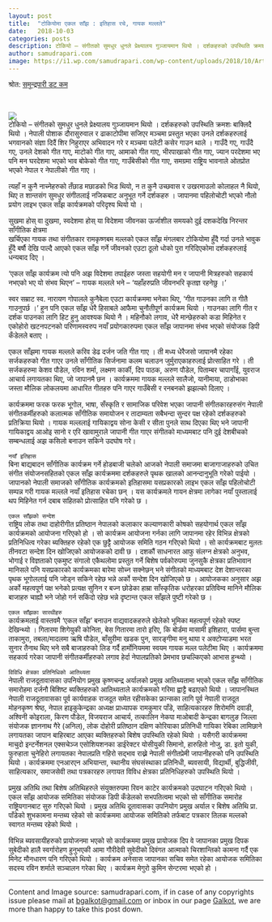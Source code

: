 ```yaml
---
layout: post
title:  "टोकियोमा एकल साँझ : इतिहास रचे, गायक मल्लले"
date:   2018-10-03
categories: posts
description: टोकियो – संगीतको सुमधुर धुनले प्रेक्ष्यालय गुञ्जायमान थियो । दर्शकहरुको उपस्थिति क्रमशः बाक्लिदै थियो । नेपाली पोशाक दौरासुरुवाल र ढाकाटोपीमा सजिएर मञ्चमा प्रस्तुत भएका उनले दर्शकहरुलाई भगवानको संज्ञा दिदैं शिर निहुराएर अभिवादन गरे र मञ्चमा पलेटी कसेर गाउन थाले । 
author: samudrapari.com
image: https://i1.wp.com/samudrapari.com/wp-content/uploads/2018/10/Artists-1.jpg?w=700
---
```



श्रोत: [समुन्द्रपारी डट कम](http://samudrapari.com/2018/10/280962/#.W7P2pfhs1Rw.facebook)


<br>

<img src="https://i1.wp.com/samudrapari.com/wp-content/uploads/2018/10/D.jpg?w=700"><br>
टोकियो – संगीतको सुमधुर धुनले प्रेक्ष्यालय गुञ्जायमान थियो । दर्शकहरुको उपस्थिति क्रमशः बाक्लिदै थियो । नेपाली पोशाक दौरासुरुवाल र ढाकाटोपीमा सजिएर मञ्चमा प्रस्तुत भएका उनले दर्शकहरुलाई भगवानको संज्ञा दिदैं शिर निहुराएर अभिवादन गरे र मञ्चमा पलेटी कसेर गाउन थाले । गाउँदै गए, गाउँदै गए, उनले देशको गीत गाए, माटोको गीत गाए, आमाको गीत गाए, भीरपाखाको गीत गाए, ज्यान परदेशमा भए पनि मन घरदेशमा भएको भाव बोकेको गीत गाए, गाउँबेसीको गीत गाए, समग्रमा राष्ट्रिय भावनाले ओतप्रोत भएको नेपाल र नेपालीको गीत गाए ।

त्यहाँ न कुनै नाच्नेहरुको तँछाड मछाडको भिड थियो, न त कुनै उच्छवास र उखरमाउलो कोलाहल नै थियो, थिए त शान्तसंग सुमधुर संगीतलाई नजिकबाट अनुभूत गर्ने दर्शकहरु । जापानमा पहिलोचोटी भएको नौलो प्रयोग लाइभ एकल साँझ कार्यक्रमको परिदृश्य थियो यो ।


सुखमा होस् वा दुखमा, स्वदेशमा होस् या विदेशमा जीवनका ऊर्जाशील समयको दुई दशकदेखि निरन्तर साँगीतिक क्षेत्रमा<br>
खर्चिएका गायक तथा संगीतकार रामकृष्णबम मल्लको एकल साँझ मंगलबार टोकियोमा हुँदै गर्दा उनले भावुक हुँदै बर्षौ देखि पाल्दै आएको एकल साँझ गर्ने जीवनको एउटा ठूलो धोको पुरा गरिदिएकोमा दर्शकहरुलाई धन्यबाद दिए ।

‘एकल साँझ कार्यक्रम त्यो पनि अझ विदेशमा तपाईहरु जस्ता सहयोगी मन र जापानी मित्रहरुको सहकार्य नभएको भए यो संभव थिएन’ – गायक मल्लले भने – ‘यहाँहरुप्रति जीवनभरि कृतज्ञ रहनेछु ।’


स्वर सम्राट स्व. नारायण गोपालले कुनैबेला एउटा कार्यक्रममा भनेका थिए, ’गीत गाउनका लागि त गीतै गाउनुपर्छ ।’ हुन पनि एकल साँझ धेरै हिसाबले आफैमा चुनौतीपूर्ण कार्यक्रम थियो । गाउनका लागि गीत र दर्शक पाउनका लागि हिट हुनु आवश्यक थियो नै । महिनौको लगाव, धेरै मान्छेहरुको कडा मिहिनेत र एकोहोरो खटनपटनको परिणामस्वरुप नयाँ प्रयोगकारुपमा एकल साँझ जापानमा संभव भएको संयोजक डिपी कँडेलले बताए ।

एकल साँझमा गायक मल्लले करिव डेढ दर्जन जति गीत गाए । ती मध्य धेरैजसो जापानमै रहेका सर्जकहरुको गीत गाएर उनले साँगीतिक सिर्जनामा कलम चलाउन जुर्मुराएकाहरुलाई प्रोत्साहित गरे । ती सर्जकहरुमा केशव पौडेल, रविन शर्मा, लक्ष्मण कार्की, दिप पाठक, अरुण पौडेल, पिताम्बर चापागाँई, युवराज आचार्य लगायतका थिए, जो जापानमै छन । कार्यक्रममा गायक मल्लले सालैजो, यानीमाया, ठाडोभाका जस्ता मौलिक लोकलयमा आधारित गीतहरु पनि गाएर गाउँबेसी र रनबनको झझल्को दिलाए ।

कार्यक्रममा फरक फरक भूगोल, भाषा, सँस्कृति र सामाजिक परिवेश भएका जापानी संगीतकारहरुसंग नेपाली संगीतकर्मीहरुको कलात्मक साँगीतिक समायोजन र तादाम्यता सबैभन्दा सुन्दर पक्ष रहेको दर्शकहरुको प्रतिक्रिया थियो । गायक मल्ललाई गायिकाद्वय सोना केसी र सीता पुनले साथ दिएका थिए भने जापानी गायिकाद्वय आओइ सानो र एरि खावामुराले जापानी गीत गाएर संगीतको माध्यमबाट पनि दुई देशबीचको सम्बन्धलाई अझ कसिलो बनाउन सकिने उदघोष गरे।

`नयाँ इतिहास`<br>
बिना बाद्यबादन साँगीतिक कार्यक्रम गर्ने होडबाजी चलेको आजको नेपाली समाजमा बाजागाजाहरुको उचित संगीत संयोजनसहितको एकल साँझ कार्यक्रममा दर्शकहरुले पृथक खालको आनन्दानुभूति गरेको पाईयो । जापानको नेपाली समाजको साँगीतिक कार्यक्रमको इतिहासमा यसप्रकारको लाइभ एकल साँझ पहिलोचोटी सम्पन्न गरी गायक मल्लले नयाँ इतिहास रचेका छन् । यस कार्यक्रमले गायन क्षेत्रमा लागेका नयाँ पुस्तालाई थप मिहिनेत गर्न दबाब सहितको प्रोत्साहित पनि गरेको छ ।

`एकल साँझको सन्देश`<br>
राष्ट्रिय लोक तथा दाहोरीगीत प्रतिष्ठान नेपालको कलाकार कल्याणकारी कोषको सहयोगार्थ एकल साँझ कार्यक्रमको आयोजना गरिएको हो । सो कार्यक्रम आयोजना गर्नका लागि जापानमा रहेर विभिन्न क्षेत्रको प्रतिनिधित्व गरेका ब्यक्तिहरु रहेको एक छुट्टै आयोजक समिति गठन गरिएको थियो । सो कार्यक्रमबाट मुलतः तीनवटा सन्देश दिन खोजिएको आयोजकको दावी छ । दशकौं साधनारत आफु संलग्न क्षेत्रको अनुभव, भोगाई र विज्ञताको एकमुष्ट संगालो एकैथलोमा प्रस्तुत गर्ने बिशेष पर्वकोरुपमा जुनसुकै क्षेत्रका प्रतिभावान मानिसले पनि यसप्रकारको कार्यक्रमका बारेमा सोच्न सक्नेछन् भने संगीतको माध्यमबाट देश देशान्तरका पृथक भूगोललाई पनि जोड्न सकिने रहेछ भन्ने अर्को सन्देश दिन खोजिएको छ । आयोजकका अनुसार अझ अर्को महत्वपूर्ण पक्ष भनेको प्रत्यक्ष सुनिन र बज्न छोडेका हाम्रा साँस्कृतिक धरोहरका प्रतिविम्व मानिने मौलिक बाजाहरु चाह्यौ भने जोहो गर्न सकिंदो रहेछ भन्ने दृष्टान्त एकल साँझले पुष्टी गरेको छ ।

`एकल साँझका सारथीहरु`<br>
कार्यक्रमलाई वास्तवमै ‘एकल साँझ’ बनाउन वाद्यवादकहरुले खेलेको भूमिका महत्वपूर्ण रहेको स्पष्ट देखिन्थ्यो । गितारमा शिगेयुकी कोनिता, बेस गितारमा तारो इरिए, कि बोर्डमा मासामी इशिहारा, पार्समा बुन्ता ताकामुरा, तबला/मादलमा ऋषि पौडेल, बाँसुरीमा खडक पुन, सारङ्गीमा मनु थापा र अक्टोप्याडमा भरत सुनार तैनाथ थिए भने सबै बाजाहरुको लिड गर्दै हार्मोनियममा स्वयम गायक मल्ल पलेटीमा थिए ।&nbsp;कार्यक्रममा सहकार्य गरेका जापानी संगीतकर्मीहरुको लगाव हेर्दा नेपालप्रतिको प्रेमभाव छचल्किएको आभास हुन्थ्यो ।

`विविधि क्षेत्रका प्रतिनिधिको आतिथ्यता`
<br>
नेपाली राजदूतावासका उपनियोग प्रमुख कृष्णचन्द्र अर्यालको प्रमुख आतिथ्यतामा भएको एकल साँझ साँगीतिक समारोहमा दर्जनौ बिशिष्ट ब्यक्तिहरुको आतिथ्यताले कार्यक्रमको गरिमा ह्वाट्टै बढाएको थियो । जापानस्थित नेपाली राजदूतावासका पूर्व कार्यवाहक राजदूत समेत रहीसकेका फ्रान्सका लागि पूर्व नेपाली राजदूत मोहनकृष्ण श्रेष्ठ, नेपाल हाइकुकेन्द्रका अध्यक्ष प्राध्यापक रामकुमार पाँडे, साहित्यकारहरु शिरोमणि दवाडी, अश्विनी कोइराला, किरण पौडेल, विजयराज आचार्य, तत्कालिन नेकपा माओबादी केन्द्रका बागलुङ जिल्ला संयोजक ज्ञाननाथ गैरे (अनिल), लोक दोहोरी प्रतिष्ठान दक्षिण कोरियाका प्रतिनिधी गायिका रेबिका लामिछाने लगायतका जापान बाहिरबाट आएका ब्यक्तिहरुको बिशेष उपस्थिति रहेको थियो । यसैगरी कार्यक्रममा माचुदो इन्टर्नेशनल एक्सचेञ्ज एसोशियशनका डाईरेक्टर योसीयुकी सिमानो, हारुहितो नोजु, डा. इतो युकी, फुरुहाता चुनेहिरो लगायतका नेपालप्रति गहिरो सद्भाव राख्ने नेपाली संगीतप्रेमी जापानीहरुको पनि उपस्थिति थियो । कार्यक्रममा एनआरएन अभियान्ता, स्थानीय संघसंस्थाका प्रतिनिधी, ब्यवसायी, विद्यार्थी, बुद्धिजीवी, साहित्यकार, समाजसेवी तथा पत्रकारहरु लगायत विविध क्षेत्रका प्रतिनिधिहरुको उपस्थिति थियो ।


प्रमुख अतिथि तथा बिशेष अतिथिहरुले संयुक्तरुपमा रिवन काटेर कार्यक्रमको उदघाटन गरिएको थियो । एकल साँझ आयोजक समितिका संयोजक डिपी कँडेलको सभपतित्वमा भएको सो साँगीतिक समारोह राष्ट्रियगानबाट सुरु गरिएको थियो । प्रमुख अतिथि दूतावासका उपनियोग प्रमुख अर्याल र बिशेष अतिथि प्रा. पाँडेको शुभकामना मन्तब्य रहेको सो कार्यक्रममा आयोजक समितिको तर्फबाट पत्रकार तिलक मल्लको स्वागत मन्तब्य रहेको थियो ।


विभिन्न ब्यवसायीहरुको प्रायोजनमा भएको सो कार्यक्रममा प्रमुख प्रायोजक दिप वे जापानका प्रमुख दिपक सुबेदीको हालै स्वर्गारोहण हुनुभएकी आमा गौरीदेवी सुवेदीको दिवंगत आत्माको चिरशान्तिको कामना गर्दै एक मिनेट मौनधारण पनि गरिएको थियो । कार्यक्रम अनेसास जापानका सचिव समेत रहेका आयोजक समितिका सदस्य रविन शर्माले सञ्चालन गरेका थिए । कार्यक्रम मेगुरो कुमिन सेन्टरमा भएको हो ।
<br>
<hr>



Content and Image source: samudrapari.com, if in case of any copyrights issue please mail at bgalkot@gmail.com or inbox in our page [Galkot](https://m.me/golkot), we are more than happy to take this post down.